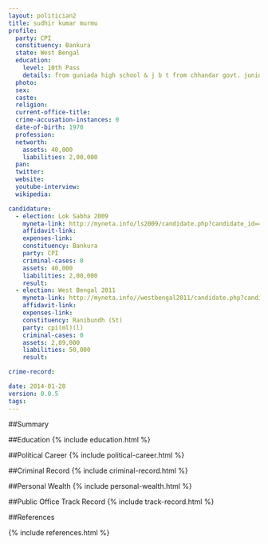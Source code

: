 ```yaml
---
layout: politician2
title: sudhir kumar murmu
profile: 
  party: CPI
  constituency: Bankura
  state: West Bengal
  education: 
    level: 10th Pass
    details: from guniada high school & j b t from chhandar govt. junior basic tr institution
  photo: 
  sex: 
  caste: 
  religion: 
  current-office-title: 
  crime-accusation-instances: 0
  date-of-birth: 1970
  profession: 
  networth: 
    assets: 40,000
    liabilities: 2,00,000
  pan: 
  twitter: 
  website: 
  youtube-interview: 
  wikipedia: 

candidature: 
  - election: Lok Sabha 2009
    myneta-link: http://myneta.info/ls2009/candidate.php?candidate_id=4896
    affidavit-link: 
    expenses-link: 
    constituency: Bankura 
    party: CPI
    criminal-cases: 0
    assets: 40,000
    liabilities: 2,00,000
    result:  
  - election: West Bengal 2011
    myneta-link: http://myneta.info//westbengal2011/candidate.php?candidate_id=1199
    affidavit-link: 
    expenses-link: 
    constituency: Ranibundh (St) 
    party: cpi(ml)(l)
    criminal-cases: 0
    assets: 2,89,000
    liabilities: 50,000
    result:  

crime-record: 

date: 2014-01-28
version: 0.0.5
tags: 
---
```

##Summary


##Education
{% include education.html %}


##Political Career
{% include political-career.html %}


##Criminal Record
{% include criminal-record.html %}


##Personal Wealth
{% include personal-wealth.html %}


##Public Office Track Record
{% include track-record.html %}


##References


{% include references.html %}